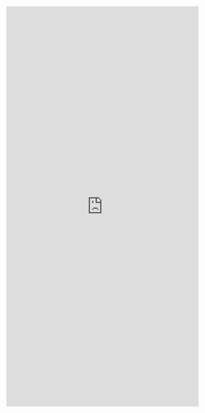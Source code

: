 <div align=center>
    <iframe
        src="https://gendered-news.imag.fr/metabase/public/dashboard/b7b3e0ff-96e2-4b7c-a008-9279fbefb2a3#titled=false"
        frameborder="0"
        width="100%"
        height="1050"
        allowtransparency
    ></iframe>
</div>